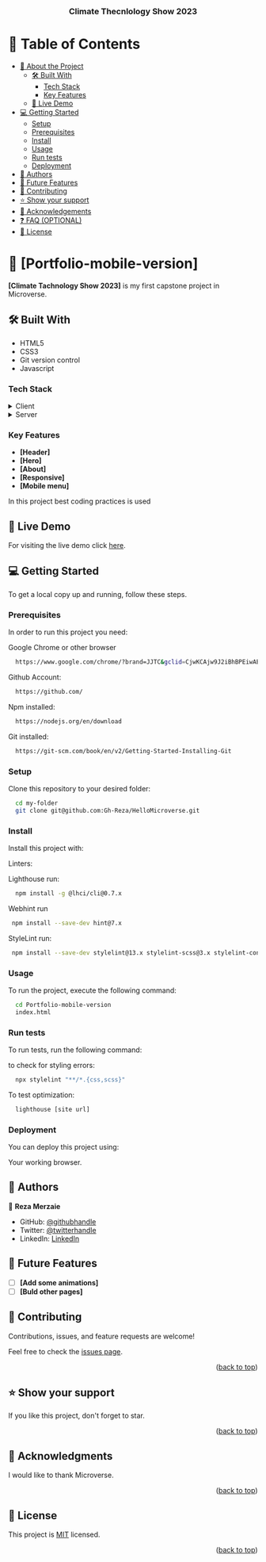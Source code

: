 <a name="readme-top"></a>

<div align="center">
  <br/>

  <h3><b>Climate Thecnlology Show 2023</b></h3>

</div>

# 📗 Table of Contents

- [📖 About the Project](#about-project)
  - [🛠 Built With](#built-with)
    - [Tech Stack](#tech-stack)
    - [Key Features](#key-features)
  - [🚀 Live Demo](#live-demo)
- [💻 Getting Started](#getting-started)
  - [Setup](#setup)
  - [Prerequisites](#prerequisites)
  - [Install](#install)
  - [Usage](#usage)
  - [Run tests](#run-tests)
  - [Deployment](#deployment)
- [👥 Authors](#authors)
- [🔭 Future Features](#future-features)
- [🤝 Contributing](#contributing)
- [⭐️ Show your support](#support)
- [🙏 Acknowledgements](#acknowledgements)
- [❓ FAQ (OPTIONAL)](#faq)
- [📝 License](#license)

# 📖 [Portfolio-mobile-version] <a name="about-project"></a>

**[Climate Tachnology Show 2023]** is my first capstone project in Microverse.

## 🛠 Built With <a name="built-with"></a>

- HTML5
- CSS3
- Git version control
- Javascript

### Tech Stack <a name="tech-stack"></a>

<details>
  <summary>Client</summary>
  <ul>
    <li><a href="https://www.microverse.org/">HTML5</a></li>
    <li><a href="https://www.microverse.org/">CSS3</a></li>
    <li><a href="https://www.microverse.org/">Javascript</a></li>
  </ul>
</details>

<details>
  <summary>Server</summary>
  <ul>
    <li><a href="https://marketplace.visualstudio.com/items?itemName=ritwickdey.LiveServer">VS CODE Live Server Extension</a></li>
  </ul>
</details>

### Key Features <a name="key-features"></a>

- **[Header]**
- **[Hero]**
- **[About]**
- **[Responsive]**
- **[Mobile menu]**

In this project best coding practices is used

## 🚀 Live Demo 
For visiting the live demo click <a href="https://gh-reza.github.io/CTS2023/" name="live-demo">here</a>.

## 💻 Getting Started <a name="getting-started"></a>

To get a local copy up and running, follow these steps.

### Prerequisites

In order to run this project you need:

Google Chrome or other browser

```sh
  https://www.google.com/chrome/?brand=JJTC&gclid=CjwKCAjw9J2iBhBPEiwAErwpeSDcMFWiIQWj2u5GY6owZ7OaOHw7dYYCHW7uTR4kvYosNJYd4wt4VxoCiywQAvD_BwE&gclsrc=aw.ds
```

Github Account:
```sh
  https://github.com/
```
Npm installed: 
```sh
  https://nodejs.org/en/download
```

Git installed: 
```sh
  https://git-scm.com/book/en/v2/Getting-Started-Installing-Git
```

### Setup

Clone this repository to your desired folder:

```sh
  cd my-folder
  git clone git@github.com:Gh-Reza/HelloMicroverse.git
```

### Install

Install this project with:

Linters:

Lighthouse run:
```sh
  npm install -g @lhci/cli@0.7.x
```
Webhint run 
```sh
 npm install --save-dev hint@7.x
```
StyleLint run:
```sh
 npm install --save-dev stylelint@13.x stylelint-scss@3.x stylelint-config-standard@21.x stylelint-csstree-validator@1.x
```

### Usage

To run the project, execute the following command:

```sh
  cd Portfolio-mobile-version
  index.html
```

### Run tests

To run tests, run the following command:

to check for styling errors:

```sh
  npx stylelint "**/*.{css,scss}"
```
To test optimization:
```sh
  lighthouse [site url]
```

### Deployment

You can deploy this project using:

Your working browser.

## 👥 Authors <a name="authors"></a>

👤 **Reza Merzaie**

- GitHub: [@githubhandle](https://github.com/Gh-Reza)
- Twitter: [@twitterhandle](https://twitter.com/RezaMerzaie)
- LinkedIn: [LinkedIn](https://www.linkedin.com/in/reza-merzaie-b94368202/)


## 🔭 Future Features <a name="future-features"></a>

- [ ] **[Add some animations]**
- [ ] **[Buld other pages]**

## 🤝 Contributing <a name="contributing"></a>

Contributions, issues, and feature requests are welcome!

Feel free to check the [issues page](https://github.com/Gh-Reza/Portfolio-mobile-version/issues).

<p align="right">(<a href="#readme-top">back to top</a>)</p>

## ⭐️ Show your support <a name="support"></a>

If you like this project, don't forget to star.

<p align="right">(<a href="#readme-top">back to top</a>)</p>

## 🙏 Acknowledgments <a name="acknowledgements"></a>

I would like to thank Microverse.

<p align="right">(<a href="#readme-top">back to top</a>)</p>

## 📝 License <a name="license"></a>

This project is [MIT](./LICENSE.md) licensed.

<p align="right">(<a href="#readme-top">back to top</a>)</p>
